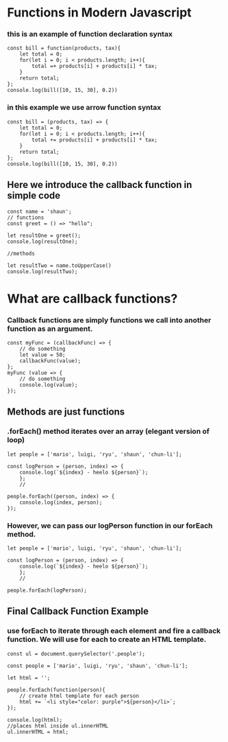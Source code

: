 # Functions in Modern Javascript

### this is an example of function declaration syntax
```
const bill = function(products, tax){
    let total = 0;
    for(let i = 0; i < products.length; i++){
        total =+ products[i] + products[i] * tax;
    }
    return total;
};
console.log(bill([10, 15, 30], 0.2))
```
### in this example we use arrow function syntax
```
const bill = (products, tax) => {
    let total = 0;
    for(let i = 0; i < products.length; i++){
        total += products[i] + products[i] * tax;
    }
    return total;
};
console.log(bill([10, 15, 30], 0.2))
```
## Here we introduce the callback function in simple code
```
const name = 'shaun';
// functions
const greet = () => "hello";

let resultOne = greet();
console.log(resultOne);

//methods

let resultTwo = name.toUpperCase()
console.log(resultTwo);
```
# What are callback functions?
### Callback functions are simply functions we call into another function as an argument.
```
const myFunc = (callbackFunc) => {
    // do something
    let value = 50;
    callbackFunc(value);
};
myFunc (value => {
    // do something
    console.log(value);
});
```

## Methods are just functions
### .forEach() method iterates over an array (elegant version of loop)
```
let people = ['mario', luigi, 'ryu', 'shaun', 'chun-li'];

const logPerson = (person, index) => {
    console.log(`${index} - heelo ${person}`);
    };
    //

people.forEach((person, index) => {
    console.log(index, person);
});
```
### However, we can pass our logPerson function in our forEach method.
```
let people = ['mario', luigi, 'ryu', 'shaun', 'chun-li'];

const logPerson = (person, index) => {
    console.log(`${index} - heelo ${person}`);
    };
    //

people.forEach(logPerson);
```
## Final Callback Function Example
### use forEach to iterate through each element and fire a callback function. We will use for each to create an HTML template.
```
const ul = document.querySelector('.people');

const people = ['mario', luigi, 'ryu', 'shaun', 'chun-li'];

let html = '';

people.forEach(function(person){
    // create html template for each person
    html += `<li style="color: purple">${person}</li>`;
});

console.log(html);
//places html inside ul.innerHTML
ul.innerHTML = html;